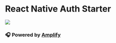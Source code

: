 # React Native Auth Starter

![](https://i.imgur.com/4PMkScx.jpg)

### 🎧 Powered by [Amplify](https://github.com/aws/aws-amplify)